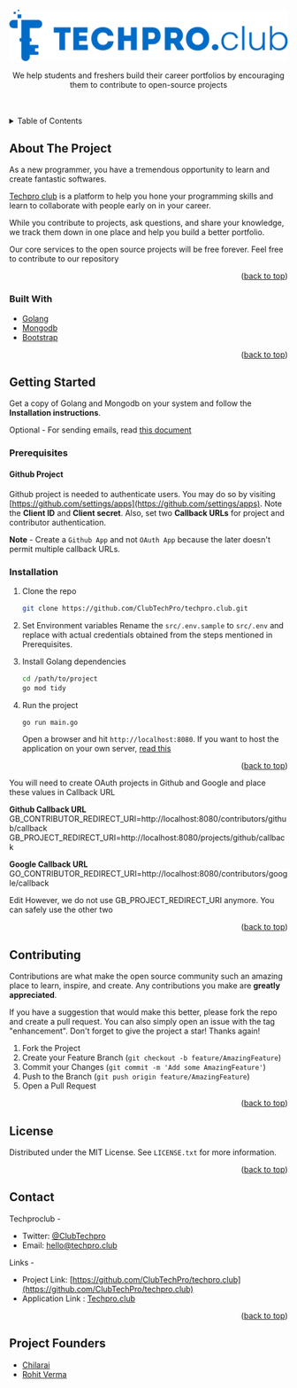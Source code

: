 <div id="top"></div>

<!-- PROJECT LOGO -->
<br />
<div align="center">
  <a href="https://github.com/ClubTechPro/techpro.club">
    <img src="https://github.com/ClubTechPro/techpro.club/blob/master/assets/logos/logo-large.png" alt="Logo" >
  </a>

  <p align="center">
    We help students and freshers build their career portfolios by encouraging them to contribute to open-source projects
    <br />
    <br />
    <br />
    
  </p>
</div>

<!-- TABLE OF CONTENTS -->
<details>
  <summary>Table of Contents</summary>
  <ol>
    <li>
      <a href="#about-the-project">About The Project</a>
      <ul>
        <li><a href="#built-with">Built With</a></li>
      </ul>
    </li>
    <li>
      <a href="#getting-started">Getting Started</a>
      <ul>
        <li><a href="#prerequisites">Prerequisites</a></li>
        <li><a href="#installation">Installation</a></li>
      </ul>
    </li>
    <li><a href="#roadmap">Roadmap</a></li>
    <li><a href="#contributing">Contributing</a></li>
    <li><a href="#license">License</a></li>
    <li><a href="#contact">Contact</a></li>
    <li><a href="#acknowledgments">Acknowledgments</a></li>
    <li><a href="#founder">Founder</a></li>
    <li><a href="#core-team">Core Team</a></li>
  </ol>
</details>

<!-- ABOUT THE PROJECT -->

## About The Project

As a new programmer, you have a tremendous opportunity to learn and create fantastic softwares.

<a href="https://techpro.club">Techpro club</a> is a platform to help you hone your programming skills and learn to collaborate with people early on in your career.

While you contribute to projects, ask questions, and share your knowledge, we track them down in one place and help you build a better portfolio.

Our core services to the open source projects will be free forever. Feel free to contribute to our repository

<p align="right">(<a href="#top">back to top</a>)</p>

### Built With

-   [Golang](https://go.dev/)
-   [Mongodb](https://www.mongodb.com/)
-   [Bootstrap](https://getbootstrap.com)

<p align="right">(<a href="#top">back to top</a>)</p>

<!-- GETTING STARTED -->

## Getting Started

Get a copy of Golang and Mongodb on your system and follow the **Installation instructions**.

Optional - For sending emails, read  [this document](https://github.com/ClubTechPro/techpro.club/blob/master/documentation/ses_email.md)

### Prerequisites

#### Github Project

Github project is needed to authenticate users. You may do so by visiting [https://github.com/settings/apps](https://github.com/settings/apps). Note the **Client ID** and **Client secret**. Also, set two **Callback URLs** for project and contributor authentication.

**Note** - Create a `Github App` and not `OAuth App` because the later doesn't permit multiple callback URLs.

### Installation

1. Clone the repo
    ```sh
    git clone https://github.com/ClubTechPro/techpro.club.git
    ```
2. Set Environment variables
   Rename the `src/.env.sample` to `src/.env` and replace with actual credentials obtained from the steps mentioned in Prerequisites.

3. Install Golang dependencies
    ```sh
    cd /path/to/project
    go mod tidy
    ```
4. Run the project
    ```sh
    go run main.go
    ```
    Open a browser and hit `http://localhost:8080`. If you want to host the application on your own server, <a href="https://github.com/ClubTechPro/techpro.club/blob/master/documentation/hosting.md">read this</a>

<p align="right">(<a href="#top">back to top</a>)</p>

You will need to create OAuth projects in Github and Google and place these values in Callback URL

**Github Callback URL**
GB_CONTRIBUTOR_REDIRECT_URI=http://localhost:8080/contributors/github/callback
GB_PROJECT_REDIRECT_URI=http://localhost:8080/projects/github/callback

**Google Callback URL**
GO_CONTRIBUTOR_REDIRECT_URI=http://localhost:8080/contributors/google/callback

Edit
However, we do not use GB_PROJECT_REDIRECT_URI anymore. You can safely use the other two

<!-- USAGE EXAMPLES -->

<p align="right">(<a href="#top">back to top</a>)</p>

<!-- CONTRIBUTING -->

## Contributing

Contributions are what make the open source community such an amazing place to learn, inspire, and create. Any contributions you make are **greatly appreciated**.

If you have a suggestion that would make this better, please fork the repo and create a pull request. You can also simply open an issue with the tag "enhancement".
Don't forget to give the project a star! Thanks again!

1. Fork the Project
2. Create your Feature Branch (`git checkout -b feature/AmazingFeature`)
3. Commit your Changes (`git commit -m 'Add some AmazingFeature'`)
4. Push to the Branch (`git push origin feature/AmazingFeature`)
5. Open a Pull Request

<p align="right">(<a href="#top">back to top</a>)</p>

<!-- LICENSE -->

## License

Distributed under the MIT License. See `LICENSE.txt` for more information.

<p align="right">(<a href="#top">back to top</a>)</p>

<!-- CONTACT -->

## Contact

Techproclub -

-   Twitter: [@ClubTechpro](https://twitter.com/ClubTechpro)
-   Email: hello@techpro.club

Links -

-   Project Link: [https://github.com/ClubTechPro/techpro.club](https://github.com/ClubTechPro/techpro.club)
-   Application Link : [Techpro.club](https://techpro.club)

<p align="right">(<a href="#top">back to top</a>)</p>

## Project Founders

-   [Chilarai](https://github.com/chilarai)
-   [Rohit Verma](https://github.com/RohitV5)
